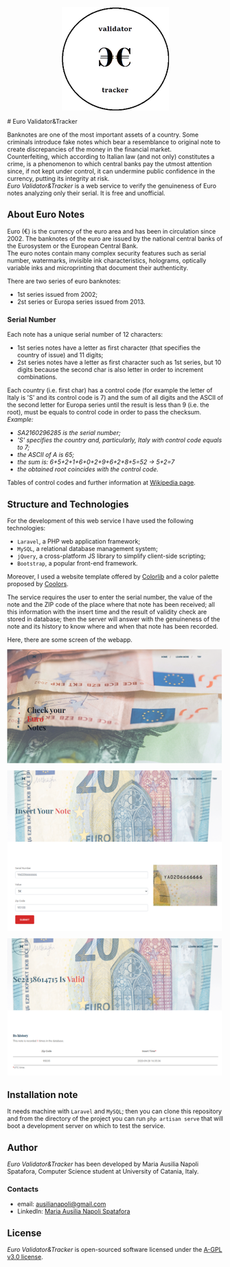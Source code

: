 <p align="center"><img src="images_README/logo_black.png" width="250"></p>
# Euro Validator&Tracker


Banknotes are one of the most important assets of a country. Some criminals introduce fake notes which bear a resemblance to original note to create discrepancies of the money in the financial market.  
Counterfeiting, which according to Italian law (and not only) constitutes a crime, is a phenomenon to which central banks pay the utmost attention since, if not kept under control, it can undermine public confidence in the currency, putting its integrity at risk.  
*Euro Validator&Tracker* is a web service to verify the genuineness of Euro notes analyzing only their serial. It is free and unofficial.  

## About Euro Notes

Euro (€) is the currency of the euro area and has been in circulation since 2002. The banknotes of the euro are issued by the national central banks of the Eurosystem or the European Central Bank.  
The euro notes contain many complex security features such as serial number, watermarks, invisible ink characteristics, holograms, optically variable inks and microprinting that document their authenticity.  

There are two series of euro banknotes:  
- 1st series issued from 2002;  
- 2st series or Europa series issued from 2013.

### Serial Number

Each note has a unique serial number of 12 characters:  
- 1st series notes have a letter as first character (that specifies the country of issue) and 11 digits;  
- 2st series notes have a letter as first character such as 1st series, but 10 digits because the second char is also letter in order to increment combinations.

Each country (i.e. first char) has a control code (for example the letter of Italy is 'S' and its control code is 7) and the sum of all digits and the ASCII of the second letter for Europa series until the result is less than 9 (i.e. the root), must be equals to control code in order to pass the checksum.  
*Example:*  
- *SA2160296285 is the serial number;*  
- *'S' specifies the country and, particularly, Italy with control code equals to 7;*  
- *the ASCII of A is 65;*  
- *the sum is: 6+5+2+1+6+0+2+9+6+2+8+5=52 -> 5+2=7*  
- *the obtained root coincides with the control code.*  

Tables of control codes and further information at [Wikipedia page](https://en.wikipedia.org/wiki/Euro_banknotes).  

## Structure and Technologies
    
For the development of this web service I have used the following technologies:  
- `Laravel`, a PHP web application framework;  
- `MySQL`, a relational database management system;  
- `jQuery`, a cross-platform JS library to simplify client-side scripting;  
- `Bootstrap`, a popular front-end framework.  

Moreover, I used a website template offered by [Colorlib](https://colorlib.com/) and a color palette proposed by [Coolors](https://coolors.co/).  

The service requires the user to enter the serial number, the value of the note and the ZIP code of the place where that note has been received; all this information with the insert time and the result of validity check are stored in database; then the server will answer with the genuineness of the note and its history to know where and when that note has been recorded.  

Here, there are some screen of the webapp.
<p><img src="images_README/home.png" width="500"></p>
<p><img src="images_README/try.png" width="500"></p>
<p><img src="images_README/note.png" width="500"></p>

## Installation note

It needs machine with `Laravel` and `MySQL`; then you can clone this repository and from the directory of the project you can run `php artisan serve` that will boot a development server on which to test the service.

## Author

*Euro Validator&Tracker* has been developed by Maria Ausilia Napoli Spatafora, Computer Science student at University of Catania, Italy.
### Contacts
- email: [ausilianapoli@gmail.com](mailto:ausilianapoli@gmail.com)    
- LinkedIn: [Maria Ausilia Napoli Spatafora](https://www.linkedin.com/in/maria-ausilia-napoli-spatafora-b529b036/)

## License

*Euro Validator&Tracker* is open-sourced software licensed under the [A-GPL v3.0 license](https://www.gnu.org/licenses/agpl-3.0.html).
